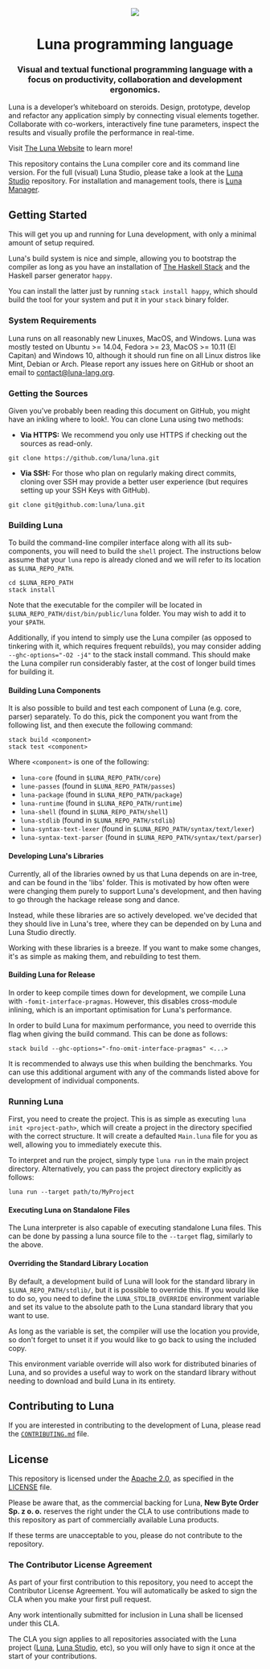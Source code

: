 <p align="center">
<img src="https://github.com/luna/luna-studio/raw/master/resources/logo.ico" style="margin: 0 auto;">
</p>
<h1 align="center">Luna programming language</h1>
<h3 align="center">
Visual and textual functional programming language with a focus on productivity, collaboration and development ergonomics.
</h3>

Luna is a developer’s whiteboard on steroids. Design, prototype, develop and
refactor any application simply by connecting visual elements together.
Collaborate with co-workers, interactively fine tune parameters, inspect the
results and visually profile the performance in real-time.

Visit [The Luna Website](http://www.luna-lang.org) to learn more!

This repository contains the Luna compiler core and its command line version.
For the full (visual) Luna Studio, please take a look at the
[Luna Studio](https://github.com/luna/luna-studio) repository. For installation
and management tools, there is
[Luna Manager](https://github.com/luna/luna-manager).

## Getting Started
This will get you up and running for Luna development, with only a minimal
amount of setup required.

Luna's build system is nice and simple, allowing you to bootstrap the compiler
as long as you have an installation of
[The Haskell Stack](https://docs.haskellstack.org/en/stable/README/) and the
Haskell parser generator `happy`.

You can install the latter just by running `stack install happy`, which should
build the tool for your system and put it in your `stack` binary folder.

### System Requirements
Luna runs on all reasonably new Linuxes, MacOS, and Windows. Luna was mostly
tested on Ubuntu >= 14.04, Fedora >= 23, MacOS >= 10.11 (El Capitan) and Windows
10, although it should run fine on all Linux distros like Mint, Debian or Arch.
Please report any issues here on GitHub or shoot an email to
[contact@luna-lang.org](mailto:contact@luna-lang.org).

### Getting the Sources
Given you've probably been reading this document on GitHub, you might have an
inkling where to look!. You can clone Luna using two methods:

- **Via HTTPS:** We recommend you only use HTTPS if checking out the sources as
  read-only.

```
git clone https://github.com/luna/luna.git
```

- **Via SSH:** For those who plan on regularly making direct commits, cloning
  over SSH may provide a better user experience (but requires setting up your
  SSH Keys with GitHub).

```
git clone git@github.com:luna/luna.git
```

### Building Luna
To build the command-line compiler interface along with all its sub-components,
you will need to build the `shell` project. The instructions below assume that
your `luna` repo is already cloned and we will refer to its location as
`$LUNA_REPO_PATH`.

```
cd $LUNA_REPO_PATH
stack install
```

Note that the executable for the compiler will be located in
`$LUNA_REPO_PATH/dist/bin/public/luna` folder. You may wish to add it to your
`$PATH`.

Additionally, if you intend to simply use the Luna compiler (as opposed to
tinkering with it, which requires frequent rebuilds), you may consider adding
`--ghc-options="-O2 -j4"` to the stack install command. This should make the
Luna compiler run considerably faster, at the cost of longer build times for
building it.

#### Building Luna Components
It is also possible to build and test each component of Luna (e.g. core, parser)
separately. To do this, pick the component you want from the following list, and
then execute the following command:

```
stack build <component>
stack test <component>
```

Where `<component>` is one of the following:

- `luna-core` (found in `$LUNA_REPO_PATH/core`)
- `lune-passes` (found in `$LUNA_REPO_PATH/passes`)
- `luna-package` (found in `$LUNA_REPO_PATH/package`)
- `luna-runtime` (found in `$LUNA_REPO_PATH/runtime`)
- `luna-shell` (found in `$LUNA_REPO_PATH/shell`)
- `luna-stdlib` (found in `$LUNA_REPO_PATH/stdlib`)
- `luna-syntax-text-lexer` (found in `$LUNA_REPO_PATH/syntax/text/lexer`)
- `luna-syntax-text-parser` (found in `$LUNA_REPO_PATH/syntax/text/parser`)

#### Developing Luna's Libraries
Currently, all of the libraries owned by us that Luna depends on are in-tree,
and can be found in the 'libs' folder. This is motivated by how often were 
were changing them purely to support Luna's development, and then having to go
through the hackage release song and dance. 

Instead, while these libraries are so actively developed. we've decided that
they should live in Luna's tree, where they can be depended on by Luna and
Luna Studio directly. 

Working with these libraries is a breeze. If you want to make some changes, it's
as simple as making them, and rebuilding to test them. 

#### Building Luna for Release
In order to keep compile times down for development, we compile Luna with 
`-fomit-interface-pragmas`. However, this disables cross-module inlining, which
is an important optimisation for Luna's performance. 

In order to build Luna for maximum performance, you need to override this flag
when giving the build command. This can be done as follows:

```
stack build --ghc-options="-fno-omit-interface-pragmas" <...>
```

It is recommended to always use this when building the benchmarks. You can use
this additional argument with any of the commands listed above for development
of individual components.

### Running Luna
First, you need to create the project. This is as simple as executing
`luna init <project-path>`, which will create a project in the directory
specified with the correct structure. It will create a defaulted `Main.luna`
file for you as well, allowing you to immediately execute this.

To interpret and run the project, simply type `luna run` in the main project
directory. Alternatively, you can pass the project directory explicitly as
follows:

```
luna run --target path/to/MyProject
```

#### Executing Luna on Standalone Files
The Luna interpreter is also capable of executing standalone Luna files. This
can be done by passing a luna source file to the `--target` flag, similarly to
the above.

#### Overriding the Standard Library Location
By default, a development build of Luna will look for the standard library in
`$LUNA_REPO_PATH/stdlib/`, but it is possible to override this. If you would 
like to do so, you need to define the `LUNA_STDLIB_OVERRIDE` environment 
variable and set its value to the absolute path to the Luna standard library 
that you want to use. 

As long as the variable is set, the compiler will use the location you provide,
so don't forget to unset it if you would like to go back to using the included
copy. 

This environment variable override will also work for distributed binaries of
Luna, and so provides a useful way to work on the standard library without 
needing to download and build Luna in its entirety.

## Contributing to Luna
If you are interested in contributing to the development of Luna, please read
the
[`CONTRIBUTING.md`](https://github.com/luna/luna/blob/master/CONTRIBUTING.md)
file.

## License
This repository is licensed under the
[Apache 2.0](https://opensource.org/licenses/apache-2.0), as specified in the
[LICENSE](https://github.com/luna/luna/blob/master/LICENSE) file.

Please be aware that, as the commercial backing for Luna,
**New Byte Order Sp. z o. o.** reserves the right under the CLA to use
contributions made to this repository as part of commercially available Luna
products.

If these terms are unacceptable to you, please do not contribute to the
repository.

### The Contributor License Agreement
As part of your first contribution to this repository, you need to accept the
Contributor License Agreement. You will automatically be asked to sign the CLA
when you make your first pull request.

Any work intentionally submitted for inclusion in Luna shall be licensed under
this CLA.

The CLA you sign applies to all repositories associated with the Luna project
([Luna](https://github.com/luna/luna-rfcs),
[Luna Studio](https://github.com/luna/luna-studio), etc), so you will only have
to sign it once at the start of your contributions.

